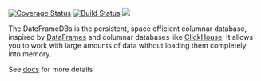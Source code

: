 [![Coverage Status](https://coveralls.io/repos/github/waralex/DataFrameDBs.jl/badge.svg?branch=master)](https://coveralls.io/github/waralex/DataFrameDBs.jl?branch=master) [![Build Status](https://travis-ci.com/waralex/DataFrameDBs.jl.svg?branch=master)](https://travis-ci.com/waralex/DataFrameDBs.jl) [![](https://img.shields.io/badge/docs-dev-blue.svg)](https://waralex.github.io/DataFrameDBs.jl/dev/)

The DateFrameDBs is the persistent, space efficient columnar database, inspired by [DataFrames](https://github.com/JuliaData/DataFrames.jl) and columnar databases like [ClickHouse](https://github.com/ClickHouse/ClickHouse). It allows you to work with large amounts of data without loading them completely into memory.

See [docs](https://waralex.github.io/DataFrameDBs.jl/dev/) for more details